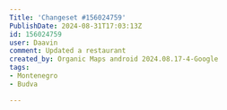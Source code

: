 ```yaml
---
Title: 'Changeset #156024759'
PublishDate: 2024-08-31T17:03:13Z
id: 156024759
user: Daavin
comment: Updated a restaurant
created_by: Organic Maps android 2024.08.17-4-Google
tags:
- Montenegro
- Budva

---
```

